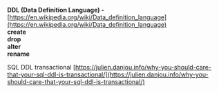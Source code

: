 **DDL (Data Definition Language) -** [https://en.wikipedia.org/wiki/Data_definition_language](https://en.wikipedia.org/wiki/Data_definition_language)  
**create**  
**drop**  
**alter**  
**rename**

SQL DDL transactional [https://julien.danjou.info/why-you-should-care-that-your-sql-ddl-is-transactional/](https://julien.danjou.info/why-you-should-care-that-your-sql-ddl-is-transactional/)

